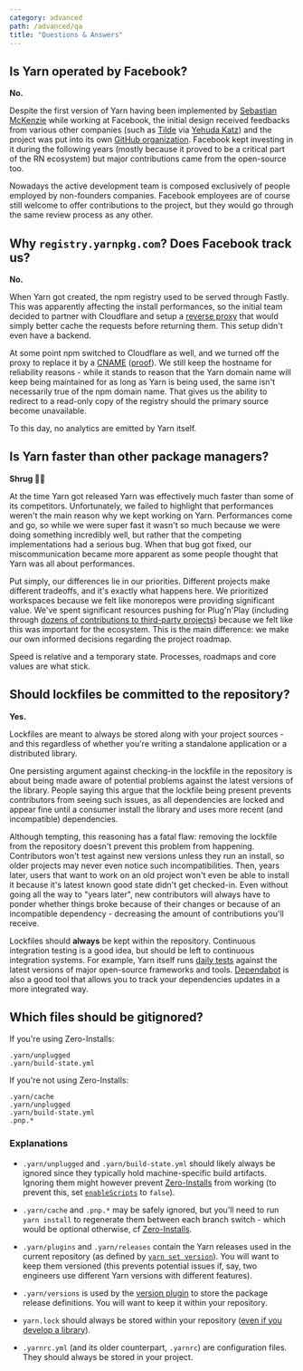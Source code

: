 ```yaml
---
category: advanced
path: /advanced/qa
title: "Questions & Answers"
---
```


## Is Yarn operated by Facebook?

**No.**

Despite the first version of Yarn having been implemented by [Sebastian McKenzie](https://twitter.com/sebmck) while working at Facebook, the initial design received feedbacks from various other companies (such as [Tilde](https://www.tilde.io) via [Yehuda Katz](https://yehudakatz.com/2016/10/11/im-excited-to-work-on-yarn-the-new-js-package-manager-2/)) and the project was put into its own [GitHub organization](https://github.com/yarnpkg). Facebook kept investing in it during the following years (mostly because it proved to be a critical part of the RN ecosystem) but major contributions came from the open-source too.

Nowadays the active development team is composed exclusively of people employed by non-founders companies. Facebook employees are of course still welcome to offer contributions to the project, but they would go through the same review process as any other.

## Why `registry.yarnpkg.com`? Does Facebook track us?

**No.**

When Yarn got created, the npm registry used to be served through Fastly. This was apparently affecting the install performances, so the initial team decided to partner with Cloudflare and setup a [reverse proxy](https://en.wikipedia.org/wiki/Reverse_proxy) that would simply better cache the requests before returning them. This setup didn't even have a backend.

At some point npm switched to Cloudflare as well, and we turned off the proxy to replace it by a [CNAME](https://en.wikipedia.org/wiki/CNAME_record) ([proof](https://toolbox.googleapps.com/apps/dig/#CNAME/registry.yarnpkg.com)). We still keep the hostname for reliability reasons - while it stands to reason that the Yarn domain name will keep being maintained for as long as Yarn is being used, the same isn't necessarily true of the npm domain name. That gives us the ability to redirect to a read-only copy of the registry should the primary source become unavailable.

To this day, no analytics are emitted by Yarn itself.

## Is Yarn faster than other package managers?

**Shrug 🤷‍♀️**

At the time Yarn got released Yarn was effectively much faster than some of its competitors. Unfortunately, we failed to highlight that performances weren't the main reason why we kept working on Yarn. Performances come and go, so while we were super fast it wasn't so much because we were doing something incredibly well, but rather that the competing implementations had a serious bug. When that bug got fixed, our miscommunication became more apparent as some people thought that Yarn was all about performances.

Put simply, our differences lie in our priorities. Different projects make different tradeoffs, and it's exactly what happens here. We prioritized workspaces because we felt like monorepos were providing significant value. We've spent significant resources pushing for Plug'n'Play (including through [dozens of contributions to third-party projects](https://github.com/pulls?utf8=%E2%9C%93&q=is%3Apr+author%3Aarcanis+archived%3Afalse+is%3Aclosed+pnp+-user%3Ayarnpkg+)) because we felt like this was important for the ecosystem. This is the main difference: we make our own informed decisions regarding the project roadmap.

Speed is relative and a temporary state. Processes, roadmaps and core values are what stick.

## Should lockfiles be committed to the repository?

**Yes.**

Lockfiles are meant to always be stored along with your project sources - and this regardless of whether you're writing a standalone application or a distributed library.

One persisting argument against checking-in the lockfile in the repository is about being made aware of potential problems against the latest versions of the library. People saying this argue that the lockfile being present prevents contributors from seeing such issues, as all dependencies are locked and appear fine until a consumer install the library and uses more recent (and incompatible) dependencies.

Although tempting, this reasoning has a fatal flaw: removing the lockfile from the repository doesn't prevent this problem from happening. Contributors won't test against new versions unless they run an install, so older projects may never even notice such incompatibilities. Then, years later, users that want to work on an old project won't even be able to install it because it's latest known good state didn't get checked-in. Even without going all the way to "years later", new contributors will always have to ponder whether things broke because of their changes or because of an incompatible dependency - decreasing the amount of contributions you'll receive.

Lockfiles should **always** be kept within the repository. Continuous integration testing is a good idea, but should be left to continuous integration systems. For example, Yarn itself runs [daily tests](https://github.com/yarnpkg/berry#current-status) against the latest versions of major open-source frameworks and tools. [Dependabot](https://dependabot.com/#how-it-works) is also a good tool that allows you to track your dependencies updates in a more integrated way.

## Which files should be gitignored?

If you're using Zero-Installs:

```gitignore
.yarn/unplugged
.yarn/build-state.yml
```

If you're not using Zero-Installs:

```gitignore
.yarn/cache
.yarn/unplugged
.yarn/build-state.yml
.pnp.*
```

### Explanations

- `.yarn/unplugged` and `.yarn/build-state.yml` should likely always be ignored since they typically hold machine-specific build artifacts. Ignoring them might however prevent [Zero-Installs](https://next.yarnpkg.com/features/zero-installs) from working (to prevent this, set [`enableScripts`](/configuration/yarnrc#enableScripts) to `false`).

- `.yarn/cache` and `.pnp.*` may be safely ignored, but you'll need to run `yarn install` to regenerate them between each branch switch - which would be optional otherwise, cf [Zero-Installs](/features/zero-installs).

- `.yarn/plugins` and `.yarn/releases` contain the Yarn releases used in the current repository (as defined by [`yarn set version`](/cli/set/version)). You will want to keep them versioned (this prevents potential issues if, say, two engineers use different Yarn versions with different features).


- `.yarn/versions` is used by the [version plugin](/features/release-workflow) to store the package release definitions. You will want to keep it within your repository.

- `yarn.lock` should always be stored within your repository ([even if you develop a library](#should-lockfiles-be-committed-to-the-repository)).

- `.yarnrc.yml` (and its older counterpart, `.yarnrc`) are configuration files. They should always be stored in your project.
